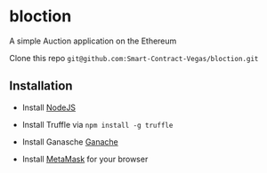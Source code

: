 # bloction

A simple Auction application on the Ethereum 

Clone this repo `git@github.com:Smart-Contract-Vegas/bloction.git`

## Installation

* Install [NodeJS](https://nodejs.org/en/)

* Install Truffle via `npm install -g truffle`

* Install Ganasche [Ganache](https://truffleframework.com/ganache)

* Install [MetaMask](https://metamask.io/) for your browser
